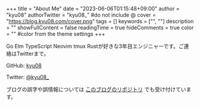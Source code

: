 +++
title = "About Me"
date = "2023-06-06T01:15:48+09:00"
author = "kyu08"
authorTwitter = "kyu08_" #do not include @
cover = "https://blog.kyu08.com/cover.png"
tags = []
keywords = ["", ""]
description = ""
showFullContent = false
readingTime = true
hideComments = true
color = "" #color from the theme settings
+++

Go Elm TypeScript Neovim tmux Rustが好きな3年目エンジニャーです。ご連絡はTwitterまで。

GitHub: [kyu08](https://github.com/kyu08)

Twitter: [@kyu08_](https://twitter.com/kyu08_)

ブログの誤字や誤情報については [このブログのリポジトリ](https://github.com/kyu08/blog/issues) でも受け付けています。

